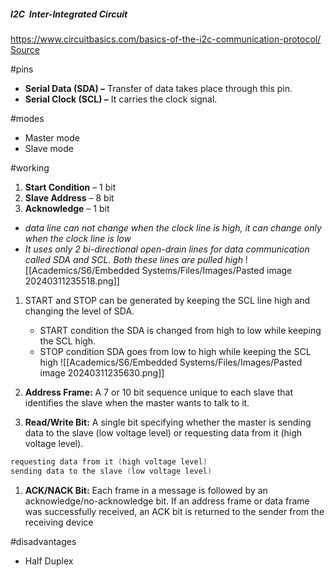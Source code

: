 
##### I2C  **Inter-Integrated Circuit**

https://www.circuitbasics.com/basics-of-the-i2c-communication-protocol/
[Source](https://www.geeksforgeeks.org/i2c-communication-protocol/)


#pins
- **Serial Data (SDA) –** Transfer of data takes place through this pin.  
- **Serial Clock (SCL) –** It carries the clock signal.

#modes
- Master mode
- Slave mode


#working
1. **Start Condition** – 1 bit
2. **Slave Address** – 8 bit
3. **Acknowledge** – 1 bit

- *data line can not change when the clock line is high, it can change only when the clock line is low*
- *It uses only 2 bi-directional open-drain lines for data communication called SDA and SCL. Both these lines are pulled high*
![[Academics/S6/Embedded Systems/Files/Images/Pasted image 20240311235518.png]]



1. START and STOP can be generated by keeping the SCL line high and changing the level of SDA.
	- START condition the SDA is changed from high to low while keeping the SCL high.
	- STOP condition SDA goes from low to high while keeping the SCL high
	![[Academics/S6/Embedded Systems/Files/Images/Pasted image 20240311235630.png]]

2. **Address Frame:** A 7 or 10 bit sequence unique to each slave that identifies the slave when the master wants to talk to it.
3. **Read/Write Bit:** A single bit specifying whether the master is sending data to the slave (low voltage level) or requesting data from it (high voltage level).
```c
requesting data from it (high voltage level)
sending data to the slave (low voltage level)
```
1. **ACK/NACK Bit:** Each frame in a message is followed by an acknowledge/no-acknowledge bit. If an address frame or data frame was successfully received, an ACK bit is returned to the sender from the receiving device

#disadvantages
- Half Duplex


